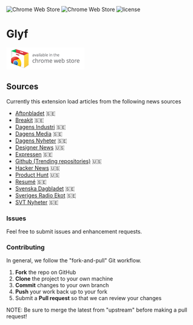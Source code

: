![Chrome Web Store](https://img.shields.io/chrome-web-store/v/kklidjoiedcocpkddfnknenpkpcdalnp.svg)
![Chrome Web Store](https://img.shields.io/chrome-web-store/rating/kklidjoiedcocpkddfnknenpkpcdalnp.svg)
![license](https://img.shields.io/github/license/davidpaulsson/alla-nyheter-extension.svg)

# Glyf

[![Available in the Chrome Web Store](ChromeWebStore_Badge_v2_206x58.png)](https://chrome.google.com/webstore/detail/alla-nyheter/kklidjoiedcocpkddfnknenpkpcdalnp)

## Sources

Currently this extension load articles from the following news sources

- [Aftonbladet](https://www.aftonbladet.se/) 🇸🇪
- [Breakit](https://www.breakit.se/) 🇸🇪
- [Dagens Industri](https://www.di.se/) 🇸🇪
- [Dagens Media](https://www.dagensmedia.se/) 🇸🇪
- [Dagens Nyheter](https://www.dn.se/) 🇸🇪
- [Designer News](https://www.designernews.co/) 🇺🇸
- [Expressen](https://www.expressen.se/) 🇸🇪
- [Github (Trending repositories)](https://github.com/trending) 🇺🇸
- [Hacker News](https://news.ycombinator.com/) 🇺🇸
- [Product Hunt](https://www.producthunt.com/) 🇺🇸
- [Resumé](https://www.resume.se/) 🇸🇪
- [Svenska Dagbladet](https://www.svd.se/) 🇸🇪
- [Sveriges Radio Ekot](http://sverigesradio.se/ekot) 🇸🇪
- [SVT Nyheter](https://www.svt.se/) 🇸🇪

### Issues

Feel free to submit issues and enhancement requests.

### Contributing

In general, we follow the "fork-and-pull" Git workflow.

1.  **Fork** the repo on GitHub
2.  **Clone** the project to your own machine
3.  **Commit** changes to your own branch
4.  **Push** your work back up to your fork
5.  Submit a **Pull request** so that we can review your changes

NOTE: Be sure to merge the latest from "upstream" before making a pull request!
